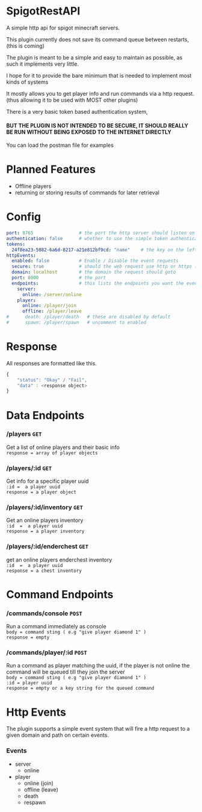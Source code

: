 # SpigotRestAPI

A simple http api for spigot minecraft servers.

This plugin currently does not save its command queue between restarts, (this is coming)

The plugin is meant to be a simple and easy to maintain as possible, as such it implements very little.

I hope for it to provide the bare minimum that is needed to implement most kinds of systems

It mostly allows you to get player info and run commands via a http request. (thus allowing it to be used with MOST other plugins)

There is a very basic token based authentication system, 
#### BUT THE PLUGIN IS NOT INTENDED TO BE SECURE, IT SHOULD REALLY BE RUN WITHOUT BEING EXPOSED TO THE INTERNET DIRECTLY 

You can load the postman file for examples

# Planned Features
 - Offline players
 - returning or storing results of commands for later retrieval

# Config

```yaml
port: 8765                 # the port the http server should listen on
authentication: false      # whether to use the simple token authentication system
tokens:
  24f8ea23-5882-6a6d-8217-a21e812bf9cd: "name"    # the key on the left should be passed as a header named "token" the value on the right does not matter but should be useful for labeling them
httpEvents:
  enabled: false           # Enable / Disable the event requests
  secure: true             # should the web request use http or https (default) 
  domain: localhost        # the domain the request should goto
  port: 8000               # the port
  endpoints:               # this lists the endpoints you want the events to use.
    server:
      online: /server/online
    player:
      online: /player/join
      offline: /player/leave
#      death: /player/death   # these are disabled by default
#      spawn: /player/spawn   # uncomment to enabled
```

# Response

All responses are formatted like this.

``` js
{
    "status": "Okay" / "Fail",
    "data" : <response object>
}
```

# Data Endpoints

### /players `GET`
Get a list of online players and their basic info
<br>
`response = array of player objects`

### /players/:id `GET`
Get info for a specific player uuid
<br>
`:id =  a player uuid`
<br>
`response = a player object`
<br>
### /players/:id/inventory `GET`
Get an online players inventory
<br>
`:id  =  a player uuid`
<br>
`response = a player inventory`
<br>
### /players/:id/enderchest `GET`
get an online players enderchest inventory
<br>
`:id  =  a player uuid`
<br>
`response = a chest inventory`

# Command Endpoints

### /commands/console `POST`
Run a command immediately as console 
<br>
`body = command sting ( e.g "give player diamond 1" )`
<br>
`response = empty`
<br>
### /commands/player/:id `POST`
Run a command as player matching the uuid, if the player is not online the command will be queued till they join the server
<br>
`body = command sting ( e.g "give player diamond 1" )`
<br>
`:id = player uuid`
<br>
`response = empty or a key string for the queued command`
<br>

# Http Events

The plugin supports a simple event system that will fire a http request to a given domain and path on certain events.

### Events

 - server
    - online
 - player
    - online (join)
    - offline (leave)
    - death
    - respawn
